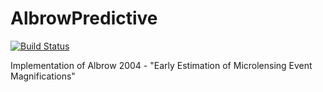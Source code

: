 # AlbrowPredictive
[![Build Status](https://travis-ci.com/astrophpeter/AlbrowPredictive.svg?branch=master)](https://travis-ci.com/astrophpeter/AlbrowPredictive)

Implementation of Albrow 2004 - "Early Estimation of Microlensing Event Magnifications"
